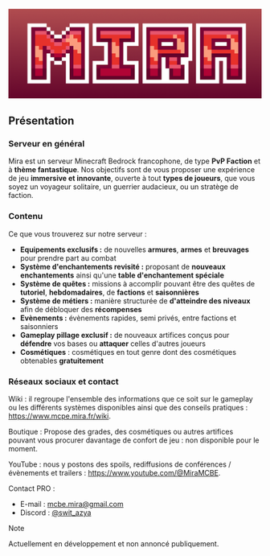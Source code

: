 ![banner](banner_mira_red_white.png)
## Présentation

### Serveur en général
Mira est un serveur Minecraft Bedrock francophone, de type **PvP Faction** et à **thème fantastique**.
Nos objectifs sont de vous proposer une expérience de jeu **immersive et innovante**, ouverte à tout **types de joueurs**, que vous soyez un voyageur solitaire, un guerrier audacieux, ou un stratège de faction.
### Contenu
Ce que vous trouverez sur notre serveur :
- **Equipements exclusifs :** de nouvelles **armures**, **armes** et **breuvages** pour prendre part au combat
- **Système d'enchantements revisité :** proposant de **nouveaux enchantements** ainsi qu'une **table d'enchantement spéciale**
- **Système de quêtes :** missions à accomplir pouvant être des quêtes de **tutoriel**, **hebdomadaires**, de **factions** et **saisonnières**
- **Système de métiers :** manière structurée de **d'atteindre des niveaux** afin de débloquer des **récompenses**
- **Evènements :** évènements rapides, semi privés, entre factions et saisonniers
- **Gameplay pillage exclusif :** de nouveaux artifices conçus pour **défendre** vos bases ou **attaquer** celles d'autres joueurs
- **Cosmétiques** : cosmétiques en tout genre dont des cosmétiques obtenables **gratuitement**
### Réseaux sociaux et contact
Wiki : il regroupe l'ensemble des informations que ce soit sur le gameplay ou les différents systèmes disponibles ainsi que des conseils pratiques : https://www.mcpe.mira.fr/wiki.

Boutique : Propose des grades, des cosmétiques ou autres artifices pouvant vous procurer davantage de confort de jeu : non disponible pour le moment.

YouTube : nous y postons des spoils, rediffusions de conférences / évènements et trailers : https://www.youtube.com/@MiraMCBE.

Contact PRO :
- E-mail : mcbe.mira@gmail.com
- Discord : [@swit_azya](https://discord.com/users/762264222058676234) 

> [!Note]
> Actuellement en développement et non annoncé publiquement.
